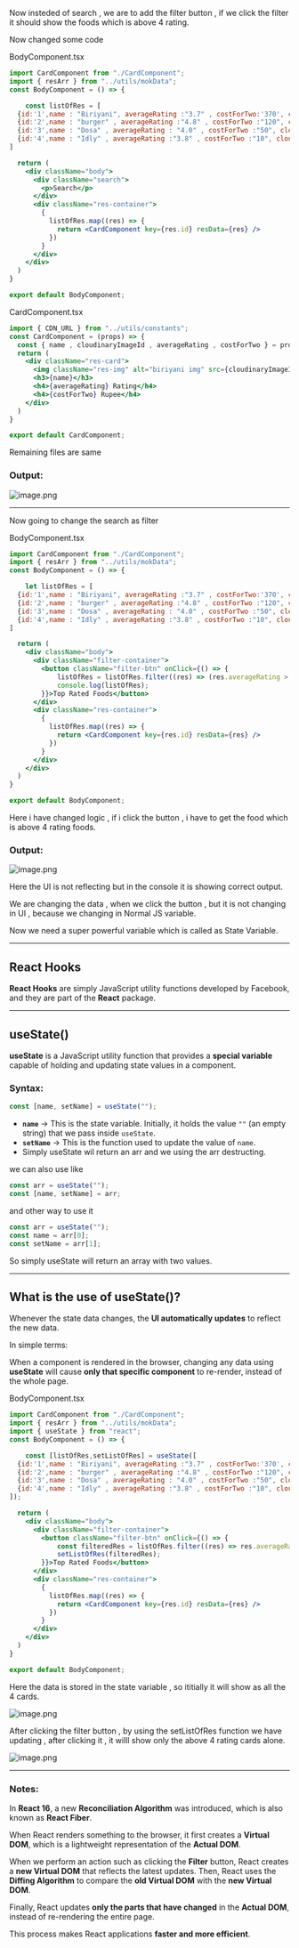 Now insteded of search , we are to add the filter button , if we click the filter it should show the foods which is above 4 rating.

Now changed some code

BodyComponent.tsx

```jsx
import CardComponent from "./CardComponent";
import { resArr } from "../utils/mokData";
const BodyComponent = () => {

    const listOfRes = [
  {id:'1',name : "Biriyani", averageRating :"3.7" , costForTwo:'370', cloudinaryImageId: "https://media-assets.swiggy.com/swiggy/image/upload/fl_lossy,f_auto,q_auto,w_660/RX_THUMBNAIL/IMAGES/VENDOR/2024/12/9/c67c80e5-4d93-4065-b2c7-5533752a9fca_964658.JPG" },
  {id:'2',name : "burger" , averageRating :"4.8" , costForTwo :"120", cloudinaryImageId: "https://media-assets.swiggy.com/swiggy/image/upload/fl_lossy,f_auto,q_auto,w_660/RX_THUMBNAIL/IMAGES/VENDOR/2024/12/9/c67c80e5-4d93-4065-b2c7-5533752a9fca_964658.JPG" },
  {id:'3',name : "Dosa" , averageRating : "4.0" , costForTwo :"50", cloudinaryImageId: "https://media-assets.swiggy.com/swiggy/image/upload/fl_lossy,f_auto,q_auto,w_660/RX_THUMBNAIL/IMAGES/VENDOR/2024/12/9/c67c80e5-4d93-4065-b2c7-5533752a9fca_964658.JPG" },
  {id:'4',name : "Idly" , averageRating :"3.8" , costForTwo :"10", cloudinaryImageId: "https://media-assets.swiggy.com/swiggy/image/upload/fl_lossy,f_auto,q_auto,w_660/RX_THUMBNAIL/IMAGES/VENDOR/2024/12/9/c67c80e5-4d93-4065-b2c7-5533752a9fca_964658.JPG" },
]

  return (
    <div className="body">
      <div className="search">
        <p>Search</p>
      </div>
      <div className="res-container">
        {
          listOfRes.map((res) => {
            return <CardComponent key={res.id} resData={res} />
          })
        }
      </div>
    </div>
  )
}

export default BodyComponent;
```

CardComponent.tsx

```jsx
import { CDN_URL } from "../utils/constants"; 
const CardComponent = (props) => {
  const { name , cloudinaryImageId , averageRating , costForTwo } = props?.resData;
  return (
    <div className="res-card">
      <img className="res-img" alt="biriyani img" src={cloudinaryImageId} />
      <h3>{name}</h3>
      <h4>{averageRating} Rating</h4>
      <h4>{costForTwo} Rupee</h4>
    </div>
  )
}

export default CardComponent;
```

Remaining files are same

### Output:

![image.png](attachment:a06e5a6f-1c38-4d5b-95c1-617ac760171e:image.png)

---

Now going to change the search as filter

BodyComponent.tsx

```jsx
import CardComponent from "./CardComponent";
import { resArr } from "../utils/mokData";
const BodyComponent = () => {

    let listOfRes = [
  {id:'1',name : "Biriyani", averageRating :"3.7" , costForTwo:'370', cloudinaryImageId: "https://media-assets.swiggy.com/swiggy/image/upload/fl_lossy,f_auto,q_auto,w_660/RX_THUMBNAIL/IMAGES/VENDOR/2024/12/9/c67c80e5-4d93-4065-b2c7-5533752a9fca_964658.JPG" },
  {id:'2',name : "burger" , averageRating :"4.8" , costForTwo :"120", cloudinaryImageId: "https://media-assets.swiggy.com/swiggy/image/upload/fl_lossy,f_auto,q_auto,w_660/RX_THUMBNAIL/IMAGES/VENDOR/2024/12/9/c67c80e5-4d93-4065-b2c7-5533752a9fca_964658.JPG" },
  {id:'3',name : "Dosa" , averageRating : "4.0" , costForTwo :"50", cloudinaryImageId: "https://media-assets.swiggy.com/swiggy/image/upload/fl_lossy,f_auto,q_auto,w_660/RX_THUMBNAIL/IMAGES/VENDOR/2024/12/9/c67c80e5-4d93-4065-b2c7-5533752a9fca_964658.JPG" },
  {id:'4',name : "Idly" , averageRating :"3.8" , costForTwo :"10", cloudinaryImageId: "https://media-assets.swiggy.com/swiggy/image/upload/fl_lossy,f_auto,q_auto,w_660/RX_THUMBNAIL/IMAGES/VENDOR/2024/12/9/c67c80e5-4d93-4065-b2c7-5533752a9fca_964658.JPG" },
]

  return (
    <div className="body">
      <div className="filter-container">
        <button className="filter-btn" onClick={() => {
            listOfRes = listOfRes.filter((res) => (res.averageRating > 4))
            console.log(listOfRes);
        }}>Top Rated Foods</button>
      </div>
      <div className="res-container">
        {
          listOfRes.map((res) => {
            return <CardComponent key={res.id} resData={res} />
          })
        }
      </div>
    </div>
  )
}

export default BodyComponent;
```

Here i have changed logic , if i click the button , i have to get the food which is above 4 rating foods.

### Output:

![image.png](attachment:acd9ed02-2b6d-4e75-b31a-e6cf3baaf337:image.png)

Here the UI is not reflecting but in the console it is showing correct output.

We are changing the data , when we click the button , but it is not changing in UI , because we changing in Normal JS variable.

Now we need a super powerful variable which is called as State Variable.

---

## React Hooks

**React Hooks** are simply JavaScript utility functions developed by Facebook, and they are part of the **React** package.

---

## useState()

**useState** is a JavaScript utility function that provides a **special variable** capable of holding and updating state values in a component.

### Syntax:

```jsx
const [name, setName] = useState("");
```

- **`name`** → This is the state variable. Initially, it holds the value `""` (an empty string) that we pass inside `useState`.
- **`setName`** → This is the function used to update the value of `name`.
- Simply useState wil return an arr and we using the arr destructing.

we can also use like

```jsx
const arr = useState("");
const [name, setName] = arr;
```

and other way to use it

```jsx
const arr = useState("");
const name = arr[0];
const setName = arr[1];
```

So simply useState will return an array with two values.

---

## What is the use of useState()?

Whenever the state data changes, the **UI automatically updates** to reflect the new data.

In simple terms:

When a component is rendered in the browser, changing any data using **useState** will cause **only that specific component** to re-render, instead of the whole page.

BodyComponent.tsx

```jsx
import CardComponent from "./CardComponent";
import { resArr } from "../utils/mokData";
import { useState } from "react";
const BodyComponent = () => {

    const [listOfRes,setListOfRes] = useState([
  {id:'1',name : "Biriyani", averageRating :"3.7" , costForTwo:'370', cloudinaryImageId: "https://media-assets.swiggy.com/swiggy/image/upload/fl_lossy,f_auto,q_auto,w_660/RX_THUMBNAIL/IMAGES/VENDOR/2024/12/9/c67c80e5-4d93-4065-b2c7-5533752a9fca_964658.JPG" },
  {id:'2',name : "burger" , averageRating :"4.8" , costForTwo :"120", cloudinaryImageId: "https://media-assets.swiggy.com/swiggy/image/upload/fl_lossy,f_auto,q_auto,w_660/RX_THUMBNAIL/IMAGES/VENDOR/2024/12/9/c67c80e5-4d93-4065-b2c7-5533752a9fca_964658.JPG" },
  {id:'3',name : "Dosa" , averageRating : "4.0" , costForTwo :"50", cloudinaryImageId: "https://media-assets.swiggy.com/swiggy/image/upload/fl_lossy,f_auto,q_auto,w_660/RX_THUMBNAIL/IMAGES/VENDOR/2024/12/9/c67c80e5-4d93-4065-b2c7-5533752a9fca_964658.JPG" },
  {id:'4',name : "Idly" , averageRating :"3.8" , costForTwo :"10", cloudinaryImageId: "https://media-assets.swiggy.com/swiggy/image/upload/fl_lossy,f_auto,q_auto,w_660/RX_THUMBNAIL/IMAGES/VENDOR/2024/12/9/c67c80e5-4d93-4065-b2c7-5533752a9fca_964658.JPG" },
]);

  return (
    <div className="body">
      <div className="filter-container">
        <button className="filter-btn" onClick={() => {
            const filteredRes = listOfRes.filter((res) => res.averageRating > 4);
            setListOfRes(filteredRes);
        }}>Top Rated Foods</button>
      </div>
      <div className="res-container">
        {
          listOfRes.map((res) => {
            return <CardComponent key={res.id} resData={res} />
          })
        }
      </div>
    </div>
  )
}

export default BodyComponent;
```

Here the data is stored in the state variable , so ititially it will show as all the 4 cards.

![image.png](attachment:98d4fd88-fc1c-4049-863a-c8750ce6b8bc:image.png)

After clicking the filter button , by using the setListOfRes function we have updating , after clicking it , it willl show only the above 4 rating cards alone.

![image.png](attachment:e422ad12-aac5-4ce5-9cf7-0ebef116e45b:image.png)

---

### Notes:

In **React 16**, a new **Reconciliation Algorithm** was introduced, which is also known as **React Fiber**.

When React renders something to the browser, it first creates a **Virtual DOM**, which is a lightweight representation of the **Actual DOM**.

When we perform an action such as clicking the **Filter** button, React creates a **new Virtual DOM** that reflects the latest updates. Then, React uses the **Diffing Algorithm** to compare the **old Virtual DOM** with the **new Virtual DOM**.

Finally, React updates **only the parts that have changed** in the **Actual DOM**, instead of re-rendering the entire page.

This process makes React applications **faster and more efficient**.
